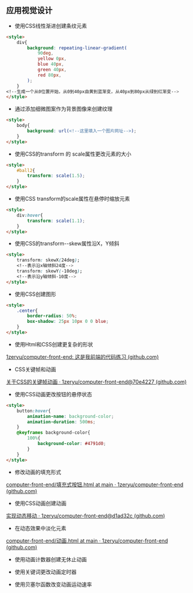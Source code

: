 ## 应用视觉设计

* 使用CSS线性渐进创建条纹元素

```html
<style>
    div{
        background: repeating-linear-gradient(
        	90deg,
            yellow 0px,
            blue 40px,
            green 40px,
            red 80px,
        );
    }
<!--生成一个从0位置开始，从0到40px由黄到蓝渐变，从40px到80px从绿到红渐变-->
</style>
```

* 通过添加细微图案作为背景图像来创建纹理

```html
<style>
    body{
        background: url(<!--这里填入一个图片网址-->);
    }
</style>
```

* 使用CSS的transform 的 scale属性更改元素的大小

```html
<style>
    #ball2{
        transform: scale(1.5);
    }
</style>
```

* 使用CSS transform的scale属性在悬停时缩放元素

```html
<style>
    div:hover{
        transform: scale(1.1);
    }
</style>
```

* 使用CSS的transform--skew属性沿X，Y倾斜

```html
<style>
	transform: skewX(24deg);
    <!--表示沿x轴倾斜24度-->
    transform: skewY(-10deg);
    <!--表示沿y轴倾斜-10度-->
</style>
```

* 使用CSS创建图形

```html
<style>
    .center{
        border-radius: 50%;
        box-shadow: 25px 10px 0 0 blue;
    }
</style>
```

* 使用Html和CSS创建更复杂的形状

 [1zeryu/computer-front-end: 这是我前端的代码练习 (github.com)](https://github.com/1zeryu/computer-front-end) 

* CSS关键帧和动画	

 [关于CSS的关键帧动画 · 1zeryu/computer-front-end@70e4227 (github.com)](https://github.com/1zeryu/computer-front-end/commit/70e4227843739d9550e598c9d509865994928ab3) 

* 使用CSS动画更改按钮的悬停状态

```html
<style>
    button:hover{
        animation-name: background-color;
        animation-duration: 500ms;
    }
    @keyframes background-color{
        100%{
            background-color: #4791d0;
        }
    }
</style>
```

* 修改动画的填充形式

 [computer-front-end/填充式按钮.html at main · 1zeryu/computer-front-end (github.com)](https://github.com/1zeryu/computer-front-end/blob/main/填充式按钮.html) 

* 使用CSS动画创建动画

 [实现动态移动 · 1zeryu/computer-front-end@d1ad32c (github.com)](https://github.com/1zeryu/computer-front-end/commit/d1ad32c688d94c928a7f1686a49e40ed4a0d0455) 

* 在动态效果中淡化元素

 [computer-front-end/动画.html at main · 1zeryu/computer-front-end (github.com)](https://github.com/1zeryu/computer-front-end/blob/main/动画.html) 

* 使用动画计数器创建无休止动画

* 使用关键词更改动画定时器

* 使用贝塞尔函数改变动画运动速率